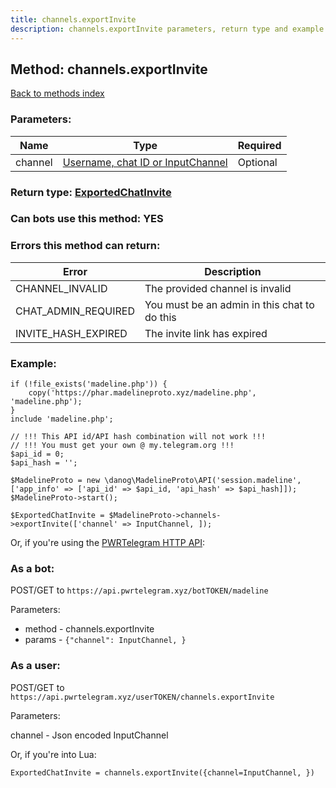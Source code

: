 ```yaml
---
title: channels.exportInvite
description: channels.exportInvite parameters, return type and example
---
```

## Method: channels.exportInvite  
[Back to methods index](index.md)


### Parameters:

| Name     |    Type       | Required |
|----------|---------------|----------|
|channel|[Username, chat ID or InputChannel](../types/InputChannel.md) | Optional|


### Return type: [ExportedChatInvite](../types/ExportedChatInvite.md)

### Can bots use this method: **YES**


### Errors this method can return:

| Error    | Description   |
|----------|---------------|
|CHANNEL_INVALID|The provided channel is invalid|
|CHAT_ADMIN_REQUIRED|You must be an admin in this chat to do this|
|INVITE_HASH_EXPIRED|The invite link has expired|


### Example:


```
if (!file_exists('madeline.php')) {
    copy('https://phar.madelineproto.xyz/madeline.php', 'madeline.php');
}
include 'madeline.php';

// !!! This API id/API hash combination will not work !!!
// !!! You must get your own @ my.telegram.org !!!
$api_id = 0;
$api_hash = '';

$MadelineProto = new \danog\MadelineProto\API('session.madeline', ['app_info' => ['api_id' => $api_id, 'api_hash' => $api_hash]]);
$MadelineProto->start();

$ExportedChatInvite = $MadelineProto->channels->exportInvite(['channel' => InputChannel, ]);
```

Or, if you're using the [PWRTelegram HTTP API](https://pwrtelegram.xyz):

### As a bot:

POST/GET to `https://api.pwrtelegram.xyz/botTOKEN/madeline`

Parameters:

* method - channels.exportInvite
* params - `{"channel": InputChannel, }`



### As a user:

POST/GET to `https://api.pwrtelegram.xyz/userTOKEN/channels.exportInvite`

Parameters:

channel - Json encoded InputChannel




Or, if you're into Lua:

```
ExportedChatInvite = channels.exportInvite({channel=InputChannel, })
```

